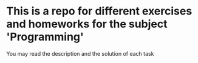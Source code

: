 # This is a repo for different exercises and homeworks for the subject 'Programming'

You may read the description and the solution of each task
